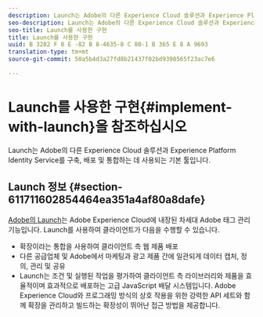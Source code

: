 ```yaml
---
description: Launch는 Adobe의 다른 Experience Cloud 솔루션과 Experience Platform Identity Service를 구축, 배포 및 통합하는 데 사용되는 기본 툴입니다.
seo-description: Launch는 Adobe의 다른 Experience Cloud 솔루션과 Experience Platform Identity Service를 구축, 배포 및 통합하는 데 사용되는 기본 툴입니다.
seo-title: Launch를 사용한 구현
title: Launch를 사용한 구현
uuid: B 3282 F 8 E -82 B 8-4635-8 C 80-1 B 365 E 8 A 9693
translation-type: tm+mt
source-git-commit: 50a5b4d3a27fd8b21437f02bd9390565f23ac7e6

---
```



# Launch를 사용한 구현{#implement-with-launch}을 참조하십시오

Launch는 Adobe의 다른 Experience Cloud 솔루션과 Experience Platform Identity Service를 구축, 배포 및 통합하는 데 사용되는 기본 툴입니다.

## Launch 정보 {#section-611711602854464ea351a4af80a8dafe}

[Adobe의 Launch](https://docs.adobelaunch.com/)는 Adobe Experience Cloud에 내장된 차세대 Adobe 태그 관리 기능입니다. Launch를 사용하여 클라이언트가 다음을 수행할 수 있습니다.

* 확장이라는 통합을 사용하여 클라이언트 측 웹 제품 배포
* 다른 공급업체 및 Adobe에서 마케팅과 광고 제품 간에 일관되게 데이터 캡처, 정의, 관리 및 공유
* Launch는 조건 및 실행된 작업을 평가하여 클라이언트 측 라이브러리와 제품을 효율적이며 효과적으로 배포하는 고급 JavaScript 배달 시스템입니다. Adobe Experience Cloud와 프로그래밍 방식의 상호 작용을 위한 강력한 API 세트와 함께 확장을 관리하고 빌드하는 확장성이 뛰어난 접근 방법을 제공합니다.

